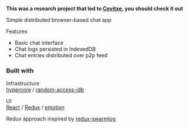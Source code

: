 **This was a research project that led to [Cevitxe](https://github.com/herbCaudill/cevitxe), you should check it out**  

Simple distributed browser-based chat app

Features
- Basic chat interface
- Chat logs persisted in IndexedDB
- Chat entries distributed over p2p feed

### Built with

Infrastructure  
[hypercore](https://github.com/mafintosh/hypercore)  /
[random-access-idb](https://www.npmjs.com/package/random-access-idb)  

UI  
[React](https://reactjs.org/)  /
[Redux](https://redux.js.org/)  /
[emotion](https://emotion.sh)  
  
Redux approach inspired by [redux-swarmlog](https://github.com/philholden/redux-swarmlog)  

